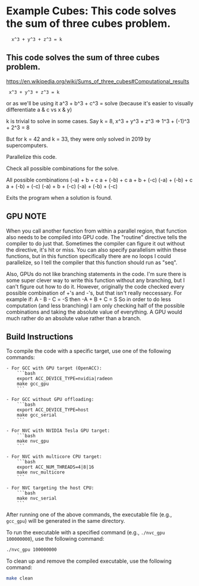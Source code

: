# Example Cubes: This code solves the sum of three cubes problem.
      x^3 + y^3 + z^3 = k

## This code solves the sum of three cubes problem.
 https://en.wikipedia.org/wiki/Sums_of_three_cubes#Computational_results
 
     x^3 + y^3 + z^3 = k
or as we'll be using it
     a^3 + b^3 + c^3 = solve 
     (because it's easier to visually differentiate a & c vs x & y)
 
k is trivial to solve in some cases.
Say k = 8,
    x^3 + y^3 + z^3 => 1^3 + (-1)^3 + 2^3 = 8
 
But for k = 42 and k = 33, they were only solved in 2019 by supercomputers.
 
Parallelize this code.

Check all possible combinations for the solve.
 
All possible combinations
(-a) + b    + c
a    + (-b) + c
a    + b    + (-c)
(-a) + (-b) + c
a    + (-b) + (-c)
(-a) + b    + (-c)
(-a) + (-b) + (-c)
 
Exits the program when a solution is found.


## GPU NOTE
When you call another function from within a parallel region,
that function also needs to be compiled into GPU code.
The "routine" directive tells the compiler to do just that.
Sometimes the compiler can figure it out without the directive,
it's hit or miss. You can also specify parallelism within
these functions, but in this function specifically there
are no loops I could parallelize, so I tell the compiler
that this function should run as "seq".

Also, GPUs do not like branching statements in the code.
I'm sure there is some super clever way to write this
function without any branching, but I can't figure
out how to do it.
However, originally the code checked every possible
combination of +'s and -'s, but that isn't really
neccessary. For example if:
 A - B - C = -S  then
-A + B + C = S
So in order to do less computation (and less branching)
I am only checking half of the possible combinations and
taking the absolute value of everything. A GPU would
much rather do an absolute value rather than a branch.

## Build Instructions

To compile the code with a specific target, use one of the following commands:

    - For GCC with GPU target (OpenACC):
        ```bash
        export ACC_DEVICE_TYPE=nvidia|radeon
        make gcc_gpu
        ```

    - For GCC without GPU offloading:
        ```bash
        export ACC_DEVICE_TYPE=host
        make gcc_serial
        ```

    - For NVC with NVIDIA Tesla GPU target:
        ```bash
        make nvc_gpu
        ```

    - For NVC with multicore CPU target:
        ```bash
        export ACC_NUM_THREADS=4|8|16
        make nvc_multicore
        ```

    - For NVC targeting the host CPU:
        ```bash
        make nvc_serial
        ```

After running one of the above commands, the executable file (e.g., `gcc_gpu`) will be generated in the same directory.


To run the executable with a specified command (e.g., `./nvc_gpu 100000000`), use the following command:

```bash
./nvc_gpu 100000000
```

To clean up and remove the compiled executable, use the following command:

```bash
make clean
```
